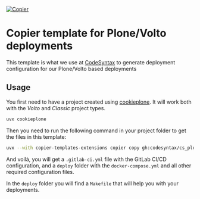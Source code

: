[![Copier](https://img.shields.io/endpoint?url=https://raw.githubusercontent.com/copier-org/copier/master/img/badge/badge-grayscale-inverted-border-orange.json)](https://github.com/copier-org/copier)

# Copier template for Plone/Volto deployments

This template is what we use at [CodeSyntax](https://www.codesyntax.com/en) to generate deployment configuration for our Plone/Volto based deployments

## Usage

You first need to have a project created using [cookieplone](https://github.com/plone/cookieplone). It will work both with the _Volto_ and _Classic_ project types.

```bash
uvx cookieplone
```

Then you need to run the following command in your project folder to get the files in this template:

```bash
uvx --with copier-templates-extensions copier copy gh:codesyntax/cs_plone_deployment . --trust
```

And voilà, you will get a `.gitlab-ci.yml` file with the GitLab CI/CD configuration, and a `deploy` folder with the `docker-compose.yml` and all other required configuration files.

In the `deploy` folder you will find a `Makefile` that will help you with your deployments.
